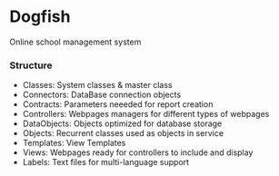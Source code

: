# Dogfish
Online school management system

### Structure
- Classes: System classes & master class
- Connectors: DataBase connection objects
- Contracts: Parameters neeeded for report creation
- Controllers: Webpages managers for different types of webpages
- DataObjects: Objects optimized for database storage
- Objects: Recurrent classes used as objects in service
- Templates: View Templates
- Views: Webpages ready for controllers to include and display
- Labels: Text files for multi-language support
